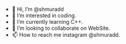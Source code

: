 - 👋 Hi, I’m @shmuradd
- 👀 I’m interested in coding.
- 🌱 I’m currently learning C++.
- 💞️ I’m looking to collaborate on WebSite.
- 📫 How to reach me instagram @shmuradd.

<!---
shmuradd/shmuradd is a ✨ special ✨ repository because its `README.md` (this file) appears on your GitHub profile.
You can click the Preview link to take a look at your changes.
--->
